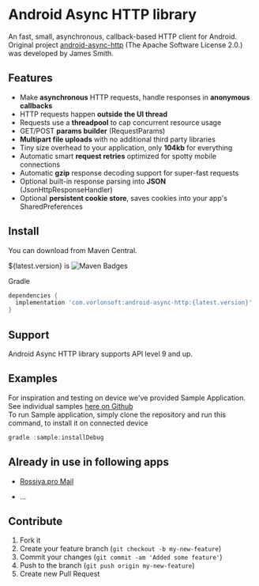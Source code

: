 Android Async HTTP library
====================================
An fast, small, asynchronous, callback-based HTTP client for Android. Original project [android-async-http](https://github.com/loopj/android-async-http) (The Apache Software License 2.0.) was developed by James Smith.

Features
--------

- Make **asynchronous** HTTP requests, handle responses in **anonymous callbacks**
- HTTP requests happen **outside the UI thread**
- Requests use a **threadpool** to cap concurrent resource usage
- GET/POST **params builder** (RequestParams)
- **Multipart file uploads** with no additional third party libraries
- Tiny size overhead to your application, only **104kb** for everything
- Automatic smart **request retries** optimized for spotty mobile connections
- Automatic **gzip** response decoding support for super-fast requests
- Optional built-in response parsing into **JSON** (JsonHttpResponseHandler)
- Optional **persistent cookie store**, saves cookies into your app's SharedPreferences

Install
-------

You can download from Maven Central.

${latest.version} is ![Maven Badges](https://maven-badges.herokuapp.com/maven-central/com.vorlonsoft/android-async-http/badge.svg)

Gradle
```groovy
dependencies {
  implementation 'com.vorlonsoft:android-async-http:{latest.version}'
}
```

Support
-------

Android Async HTTP library supports API level 9 and up.

Examples
--------

For inspiration and testing on device we've provided Sample Application.  
See individual samples [here on Github](https://github.com/Vorlonsoft/AndroidAsyncHTTP/tree/master/sample/src/main/java/com/vorlonsoft/android/http/sample)  
To run Sample application, simply clone the repository and run this command, to install it on connected device  

```java
gradle :sample:installDebug
```

Already in use in following apps
--------------------------------

* [Rossiya.pro Mail](https://play.google.com/store/apps/details?id=com.vorlonsoft.rossiyapro)

* ...

Contribute
----------

1. Fork it
2. Create your feature branch (`git checkout -b my-new-feature`)
3. Commit your changes (`git commit -am 'Added some feature'`)
4. Push to the branch (`git push origin my-new-feature`)
5. Create new Pull Request